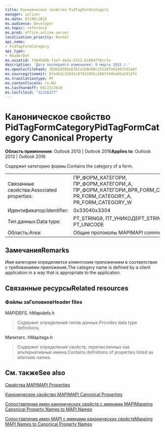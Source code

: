 ```yaml
---
title: Каноническое свойство PidTagFormCategory
manager: soliver
ms.date: 03/09/2015
ms.audience: Developer
ms.topic: reference
ms.prod: office-online-server
localization_priority: Normal
api_name:
- PidTagFormCategory
api_type:
- HeaderDef
ms.assetid: f4bd5ddb-f1e7-4e2a-b312-b1884f78cc1a
description: 'Дата последнего изменения: 9 марта 2015 г.'
ms.openlocfilehash: 3b9d1d76be6f61a1b8e60c2553d74424672d1a6f
ms.sourcegitcommit: 8fe462c32b91c87911942c188f3445e85a54137c
ms.translationtype: MT
ms.contentlocale: ru-RU
ms.lasthandoff: 04/23/2019
ms.locfileid: "32316277"
---
```

# <a name="pidtagformcategory-canonical-property"></a><span data-ttu-id="d0d7c-103">Каноническое свойство PidTagFormCategory</span><span class="sxs-lookup"><span data-stu-id="d0d7c-103">PidTagFormCategory Canonical Property</span></span>

  
  
<span data-ttu-id="d0d7c-104">**Область применения**: Outlook 2013 | Outlook 2016</span><span class="sxs-lookup"><span data-stu-id="d0d7c-104">**Applies to**: Outlook 2013 | Outlook 2016</span></span> 
  
<span data-ttu-id="d0d7c-105">Содержит категорию формы.</span><span class="sxs-lookup"><span data-stu-id="d0d7c-105">Contains the category of a form.</span></span> 
  
|||
|:-----|:-----|
|<span data-ttu-id="d0d7c-106">Связанные свойства:</span><span class="sxs-lookup"><span data-stu-id="d0d7c-106">Associated properties:</span></span>  <br/> |<span data-ttu-id="d0d7c-107">ПР_ФОРМ_КАТЕГОРИ, ПР_ФОРМ_КАТЕГОРИ_А, ПР_ФОРМ_КАТЕГОРИ_В</span><span class="sxs-lookup"><span data-stu-id="d0d7c-107">PR_FORM_CATEGORY, PR_FORM_CATEGORY_A, PR_FORM_CATEGORY_W</span></span>  <br/> |
|<span data-ttu-id="d0d7c-108">Идентификатор:</span><span class="sxs-lookup"><span data-stu-id="d0d7c-108">Identifier:</span></span>  <br/> |<span data-ttu-id="d0d7c-109">0x3304</span><span class="sxs-lookup"><span data-stu-id="d0d7c-109">0x3304</span></span>  <br/> |
|<span data-ttu-id="d0d7c-110">Тип данных:</span><span class="sxs-lookup"><span data-stu-id="d0d7c-110">Data type:</span></span>  <br/> |<span data-ttu-id="d0d7c-111">PT_STRING8, ПТ_УНИКОДЕ</span><span class="sxs-lookup"><span data-stu-id="d0d7c-111">PT_STRING8, PT_UNICODE</span></span>  <br/> |
|<span data-ttu-id="d0d7c-112">Область:</span><span class="sxs-lookup"><span data-stu-id="d0d7c-112">Area:</span></span>  <br/> |<span data-ttu-id="d0d7c-113">Общие протоколы MAPI</span><span class="sxs-lookup"><span data-stu-id="d0d7c-113">MAPI common</span></span>  <br/> |
   
## <a name="remarks"></a><span data-ttu-id="d0d7c-114">Замечания</span><span class="sxs-lookup"><span data-stu-id="d0d7c-114">Remarks</span></span>

<span data-ttu-id="d0d7c-115">Имя категории определяется клиентским приложением в соответствии с требованиями приложения.</span><span class="sxs-lookup"><span data-stu-id="d0d7c-115">The category name is defined by a client application in a way that is appropriate to the application.</span></span> 
  
## <a name="related-resources"></a><span data-ttu-id="d0d7c-116">Связанные ресурсы</span><span class="sxs-lookup"><span data-stu-id="d0d7c-116">Related resources</span></span>

### <a name="header-files"></a><span data-ttu-id="d0d7c-117">Файлы заГоловков</span><span class="sxs-lookup"><span data-stu-id="d0d7c-117">Header files</span></span>

<span data-ttu-id="d0d7c-118">MAPIDEFS. h</span><span class="sxs-lookup"><span data-stu-id="d0d7c-118">Mapidefs.h</span></span>
  
> <span data-ttu-id="d0d7c-119">Содержит определения типов данных.</span><span class="sxs-lookup"><span data-stu-id="d0d7c-119">Provides data type definitions.</span></span>
    
<span data-ttu-id="d0d7c-120">Мапитагс. h</span><span class="sxs-lookup"><span data-stu-id="d0d7c-120">Mapitags.h</span></span>
  
> <span data-ttu-id="d0d7c-121">Содержит определения свойств, перечисленных как альтернативные имена.</span><span class="sxs-lookup"><span data-stu-id="d0d7c-121">Contains definitions of properties listed as alternate names.</span></span>
    
## <a name="see-also"></a><span data-ttu-id="d0d7c-122">См. также</span><span class="sxs-lookup"><span data-stu-id="d0d7c-122">See also</span></span>



[<span data-ttu-id="d0d7c-123">Свойства MAPI</span><span class="sxs-lookup"><span data-stu-id="d0d7c-123">MAPI Properties</span></span>](mapi-properties.md)
  
[<span data-ttu-id="d0d7c-124">Каноническое свойство MAPI</span><span class="sxs-lookup"><span data-stu-id="d0d7c-124">MAPI Canonical Properties</span></span>](mapi-canonical-properties.md)
  
[<span data-ttu-id="d0d7c-125">Сопоставление имен канонических свойств с именами MAPI</span><span class="sxs-lookup"><span data-stu-id="d0d7c-125">Mapping Canonical Property Names to MAPI Names</span></span>](mapping-canonical-property-names-to-mapi-names.md)
  
[<span data-ttu-id="d0d7c-126">Сопоставление имен MAPI с именами канонических свойств</span><span class="sxs-lookup"><span data-stu-id="d0d7c-126">Mapping MAPI Names to Canonical Property Names</span></span>](mapping-mapi-names-to-canonical-property-names.md)

